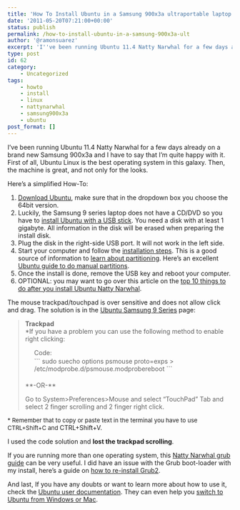 ```yaml
---
title: 'How To Install Ubuntu in a Samsung 900x3a ultraportable laptop'
date: '2011-05-20T07:21:00+00:00'
status: publish
permalink: /how-to-install-ubuntu-in-a-samsung-900x3a-ult
author: '@ramonsuarez'
excerpt: 'I''ve been running Ubuntu 11.4 Natty Narwhal for a few days already on a brand new Samsung 900x3a and I have to say that I''m quite happy with it. First of all, Ubuntu Linux is the best operating system in this galaxy. Then, the machine is great, an...'
type: post
id: 62
category:
    - Uncategorized
tags:
    - howto
    - install
    - linux
    - nattynarwhal
    - samsung900x3a
    - ubuntu
post_format: []
---
```

I’ve been running Ubuntu 11.4 Natty Narwhal for a few days already on a brand new Samsung 900x3a and I have to say that I’m quite happy with it. First of all, Ubuntu Linux is the best operating system in this galaxy. Then, the machine is great, and not only for the looks.

Here’s a simplified How-To:

1. [Download Ubuntu](http://www.ubuntu.com/sites/all/themes/ubuntu10/logo.png), make sure that in the dropdown box you choose the 64bit version.
2. Luckily, the Samsung 9 series laptop does not have a CD/DVD so you have to [install Ubuntu with a USB stick](https://help.ubuntu.com/community/Installation/FromUSBStick). You need a disk with at least 1 gigabyte. All information in the disk will be erased when preparing the install disk.
3. Plug the disk in the right-side USB port. It will not work in the left side.
4. Start your computer and follow the [installation steps](http://blog.sudobits.com/2011/04/23/how-to-install-ubuntu-11-04-from-usb-or-cd/). This is a good source of information to [learn about partitioning](http://ubuntuforums.org/showthread.php?t=282018). Here’s an excellent [Ubuntu guide to do manual partitions](http://www.linuxbsdos.com/2011/05/04/manual-disk-partitioning-guide-for-ubuntu-11-04/).
5. Once the install is done, remove the USB key and reboot your computer.
6. OPTIONAL: you may want to go over this article on the [top 10 things to do after you install Ubuntu Natty Narwhal](http://www.unixmen.com/linux-tutorials/linux-distributions/linux-distributions4-ubuntu/1540-top-things-to-do-after-installing-ubuntu-1104-natty-narwhal).

The mouse trackpad/touchpad is over sensitive and does not allow click and drag. The solution is in the [Ubuntu Samsung 9 Series](http://ubuntuforums.org/showthread.php?t=1737086) page:

> **<span class="highlight">Trackpad</span>**  
> \*If you have a problem you can use the following method to enable right clicking:
> 
> <div style="margin:20px;margin-top:5px;"><div class="smallfont" style="margin-bottom:2px;">Code:</div><div class="CodeRay"><div class="code"><div class="CodeRay"><div class="code">```
> sudo suecho options psmouse proto=exps > /etc/modprobe.d/psmouse.modprobereboot
> ```
> 
> </div></div></div></div></div>**-OR-**
> 
> Go to System&gt;Preferences&gt;Mouse and select “TouchPad” Tab and select 2 finger scrolling and 2 finger right click.

<span style="font-size:13px;font-weight:normal;">\* Remember that to copy or paste text in the terminal you have to use CTRL+Shift+C and </span>CTRL+Shift+V.

I used the code solution and **lost the trackpad scrolling**.

If you are running more than one operating system, this [Natty Narwhal grub guide](http://ubuntuguide.org/wiki/Ubuntu:Natty#Installing_multiple_OS_on_a_single_computer) can be very useful. I did have an issue with the Grub boot-loader with my install, here’s a guide on [how to re-install Grub2](https://help.ubuntu.com/community/Grub2#Reinstalling%20from%20LiveCD).

And last, If you have any doubts or want to learn more about how to use it, check the [Ubuntu user documentation](https://help.ubuntu.com/community). They can even help you [switch to Ubuntu from Windows or Mac](https://help.ubuntu.com/community#Switching%20From%20Another%20Operating%20System).